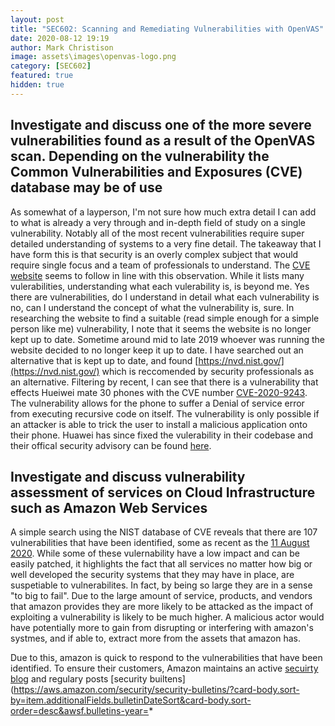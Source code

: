 ```yaml
---
layout: post
title: "SEC602: Scanning and Remediating Vulnerabilities with OpenVAS"
date: 2020-08-12 19:19
author: Mark Christison
image: assets\images\openvas-logo.png
category: [SEC602]
featured: true
hidden: true
---
```


## Investigate and discuss one of the more severe vulnerabilities found as a result of the OpenVAS scan. Depending on the vulnerability the Common Vulnerabilities and Exposures (CVE) database may be of use

As somewhat of a layperson, I'm not sure how much extra detail I can add to what is already a very through and in-depth field of study on a single vulnerability. Notably all of the most recent vulnerabilities require super detailed understanding of systems to a very fine detail. The takeaway that I have form this is that security is an overly complex subject that would require single focus and a team of professionals to understand. The [CVE website](https://www.cvedetails.com) seems to follow in line with this observation. While it lists many vulerabilities, understanding what each vulerability is, is beyond me. Yes there are vulnerabilities, do I understand in detail what each vulnerability is no, can I understand the concept of what the vulnerability is, sure.
In researching the website to find a suitable (read simple enough for a simple person like me) vulnerability, I note that it seems the website is no longer kept up to date. Sometime around mid to late 2019 whoever was running the website decided to no longer keep it up to date. I have searched out an alternative that is kept up to date, and found [https://nvd.nist.gov/](https://nvd.nist.gov/) which is reccomended by security professionals as an alternative.
Filtering by recent, I can see that there is a vulnerability that effects Hueiwei mate 30 phones with the CVE number [CVE-2020-9243](https://nvd.nist.gov/vuln/detail/CVE-2020-9243). The vulnerability allows for the phone to suffer a Denial of service error from executing recursive code on itself. The vulnerability is only possible if an attacker is able to trick the user to install a malicious application onto their phone.
Huawei has since fixed the vulerability in their codebase and their offical security advisory can be found [here](https://www.huawei.com/en/psirt/security-advisories/huawei-sa-20200805-03-smartphone-en).

## Investigate and discuss vulnerability assessment of services on Cloud Infrastructure such as Amazon Web Services

A simple search using the NIST database of CVE reveals that there are 107 vulnerabilities that have been identified, some as recent as the [11 August 2020](https://nvd.nist.gov/vuln/detail/CVE-2020-8912). While some of these vulernability have a low impact and can be easily patched, it highlights the fact that all services no matter how big or well developed the security systems that they may have in place, are suspetiable to vulnerabilites. In fact, by being so large they are in a sense "to big to fail". Due to the large amount of service, products, and vendors that amazon provides they are more likely to be attacked as the impact of exploiting a vulnerability is likely to be much higher. A malicious actor would have potentially more to gain from disrupting or interfering with amazon's systmes, and if able to, extract more from the assets that amazon has.

Due to this, amazon is quick to respond to the vulnerabilities that have been identified. To ensure their customers, Amazon maintains an active [secuirty blog](https://aws.amazon.com/blogs/security/) and regulary posts [security builtens](https://aws.amazon.com/security/security-bulletins/?card-body.sort-by=item.additionalFields.bulletinDateSort&card-body.sort-order=desc&awsf.bulletins-year=*
